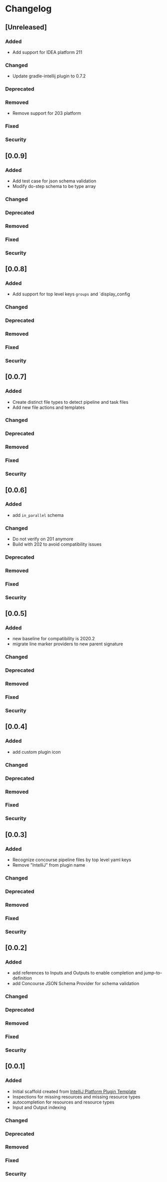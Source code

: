 # Changelog

## [Unreleased]
### Added
- Add support for IDEA platform 211

### Changed
- Update gradle-intellij plugin to 0.7.2

### Deprecated

### Removed
- Remove support for 203 platform

### Fixed

### Security
## [0.0.9]
### Added
- Add test case for json schema validation 
- Modify do-step schema to be type array

### Changed

### Deprecated

### Removed

### Fixed

### Security
## [0.0.8]
### Added
- Add support for top level keys `groups` and `display_config

### Changed

### Deprecated

### Removed

### Fixed

### Security
## [0.0.7]
### Added
- Create distinct file types to detect pipeline and task files
- Add new file actions and templates

### Changed

### Deprecated

### Removed

### Fixed

### Security
## [0.0.6]
### Added
- add `in_parallel` schema
### Changed
- Do not verify on 201 anymore
- Build with 202 to avoid compatibility issues
### Deprecated

### Removed

### Fixed

### Security
## [0.0.5]
### Added
- new baseline for compatibility is 2020.2
- migrate line marker providers to new parent signature
### Changed

### Deprecated

### Removed

### Fixed

### Security
## [0.0.4]
### Added
- add custom plugin icon

### Changed

### Deprecated

### Removed

### Fixed

### Security
## [0.0.3]
### Added
- Recognize concourse pipeline files by top level yaml keys
- Remove "IntelliJ" from plugin name
### Changed

### Deprecated

### Removed

### Fixed

### Security
## [0.0.2]
### Added

- add references to Inputs and Outputs to enable completion
  and jump-to-definition
- add Concourse JSON Schema Provider for schema validation

### Changed

### Deprecated

### Removed

### Fixed

### Security
## [0.0.1]
### Added
- Initial scaffold created from [IntelliJ Platform Plugin Template](https://github.com/JetBrains/intellij-platform-plugin-template)
- Inspections for missing resources and missing resource types
- autocompletion for resources and resource types
- Input and Output indexing
### Changed

### Deprecated

### Removed

### Fixed

### Security
